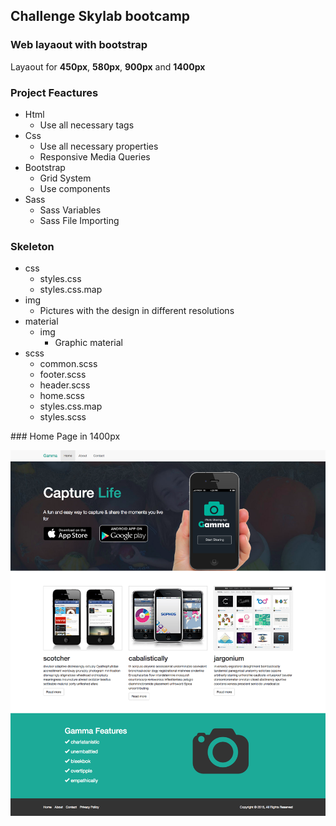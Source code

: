## Challenge Skylab bootcamp

### Web layaout with bootstrap

Layaout for **450px**, **580px**, **900px** and **1400px**


### Project Feactures

- Html
    - Use all necessary tags
- Css
	- Use all necessary properties
    - Responsive Media Queries
- Bootstrap 
    - Grid System
    - Use components
- Sass 
    - Sass Variables
    - Sass File Importing


### Skeleton

- css
    - styles.css
    - styles.css.map
- img
    - Pictures with the design in different resolutions
- material
	- img
	    - Graphic material
- scss
    - common.scss
    - footer.scss
    - header.scss
    - home.scss
    - styles.css.map
    - styles.scss

### Home Page in 1400px

![img/home-1400](img/home-1400.png)